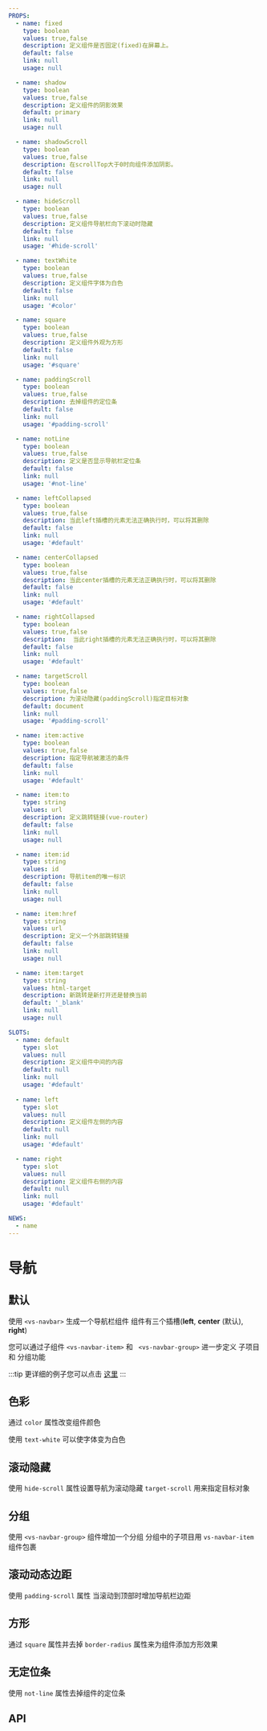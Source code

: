 ```yaml
---
PROPS:
  - name: fixed
    type: boolean
    values: true,false
    description: 定义组件是否固定(fixed)在屏幕上。
    default: false
    link: null
    usage: null

  - name: shadow
    type: boolean
    values: true,false
    description: 定义组件的阴影效果
    default: primary
    link: null
    usage: null

  - name: shadowScroll
    type: boolean
    values: true,false
    description: 在scrollTop大于0时向组件添加阴影。
    default: false
    link: null
    usage: null

  - name: hideScroll
    type: boolean
    values: true,false
    description: 定义组件导航栏向下滚动时隐藏
    default: false
    link: null
    usage: '#hide-scroll'

  - name: textWhite
    type: boolean
    values: true,false
    description: 定义组件字体为白色
    default: false
    link: null
    usage: '#color'

  - name: square
    type: boolean
    values: true,false
    description: 定义组件外观为方形
    default: false
    link: null
    usage: '#square'

  - name: paddingScroll
    type: boolean
    values: true,false
    description: 去掉组件的定位条
    default: false
    link: null
    usage: '#padding-scroll'

  - name: notLine
    type: boolean
    values: true,false
    description: 定义是否显示导航栏定位条
    default: false
    link: null
    usage: '#not-line'

  - name: leftCollapsed
    type: boolean
    values: true,false
    description: 当此left插槽的元素无法正确执行时，可以将其删除
    default: false
    link: null
    usage: '#default'

  - name: centerCollapsed
    type: boolean
    values: true,false
    description: 当此center插槽的元素无法正确执行时，可以将其删除
    default: false
    link: null
    usage: '#default'

  - name: rightCollapsed
    type: boolean
    values: true,false
    description:  当此right插槽的元素无法正确执行时，可以将其删除
    default: false
    link: null
    usage: '#default'

  - name: targetScroll
    type: boolean
    values: true,false
    description: 为滚动隐藏(paddingScroll)指定目标对象
    default: document
    link: null
    usage: '#padding-scroll'

  - name: item:active
    type: boolean
    values: true,false
    description: 指定导航被激活的条件
    default: false
    link: null
    usage: '#default'

  - name: item:to
    type: string
    values: url
    description: 定义跳转链接(vue-router)
    default: false
    link: null
    usage: null

  - name: item:id
    type: string
    values: id
    description: 导航item的唯一标识
    default: false
    link: null
    usage: null

  - name: item:href
    type: string
    values: url
    description: 定义一个外部跳转链接
    default: false
    link: null
    usage: null

  - name: item:target
    type: string
    values: html-target
    description: 新跳转是新打开还是替换当前
    default: '_blank'
    link: null
    usage: null

SLOTS:
  - name: default
    type: slot
    values: null
    description: 定义组件中间的内容
    default: null
    link: null
    usage: '#default'
    
  - name: left
    type: slot
    values: null
    description: 定义组件左侧的内容
    default: null
    link: null
    usage: '#default'

  - name: right
    type: slot
    values: null
    description: 定义组件右侧的内容
    default: null
    link: null
    usage: '#default'

NEWS:
  - name
---
```


# 导航

<card>

## 默认

使用 `<vs-navbar>` 生成一个导航栏组件 组件有三个插槽(**left**, **center** (默认), **right**)

您可以通过子组件 `<vs-navbar-item>` 和 ` <vs-navbar-group>` 进一步定义 子项目 和 分组功能

:::tip
更详细的例子您可以点击 [这里](/examples/navbar.html)
:::

<template v-slot:example>
  <navbar-default />
</template>

<template v-slot:template>

  ```html{3}
    <template>
      <div class="center examplex">
        <vs-navbar center-collapsed v-model="active">
          <template #left>
            <img src="/logo2.png" alt="">
          </template>
          <vs-navbar-item :active="active == 'guide'" id="guide">
            导航
          </vs-navbar-item>
          <vs-navbar-item :active="active == 'docs'" id="docs">
            文档
          </vs-navbar-item>
          <vs-navbar-item :active="active == 'components'" id="components">
            组件
          </vs-navbar-item>
          <vs-navbar-item :active="active == 'license'" id="license">
            协议
          </vs-navbar-item>
          <template #right>
            <vs-button flat >登录</vs-button>
            <vs-button>开始使用</vs-button>
          </template>
        </vs-navbar>
        <div class="square">
          <div class="child">
            子元素 1
          </div>
          <div class="child">
            子元素 2
          </div>
          <div class="child">
            子元素 3
          </div>
        </div>
      </div>
    </template>
  ```

</template>

<template v-slot:script>

  ```html{4}
    <script>
    export default {
      data:() => ({
        active: 'guide'
      })
    }
    </script>
  ```

</template>

</card>

<card>

## 色彩

通过 `color` 属性改变组件颜色

使用 `text-white` 可以使字体变为白色

<template v-slot:example>
  <navbar-color />
</template>

<template v-slot:template>

  ```html
    <template>
      <div class="center examplex">
        <vs-navbar text-white :color="active" center-collapsed v-model="active">
          <template #left>
            <img src="/logos/logo-lucid-logotipo-lucid-png-4.png" alt="">
          </template>
          <template #right>
            <vs-navbar-item :active="active == 'primary'" id="primary">
              Primary
            </vs-navbar-item>
            <vs-navbar-item :active="active == 'success'" id="success">
              Success
            </vs-navbar-item>
            <vs-navbar-item :active="active == 'danger'" id="danger">
              Danger
            </vs-navbar-item>
            <vs-navbar-item :active="active == 'warn'" id="warn">
              Warn
            </vs-navbar-item>
            <vs-navbar-item :active="active == 'dark'" id="dark">
              Dark
            </vs-navbar-item>
            <vs-navbar-item :active="active == '#7d33ff'" id="#7d33ff">
              HEX
            </vs-navbar-item>
            <vs-navbar-item :active="active == 'rgb(59,222,200)'" id="rgb(59,222,200)">
              RGB
            </vs-navbar-item>
          </template>
        </vs-navbar>
        <div class="square">
          <div class="child">
            child 1
          </div>
          <div class="child">
            child 2
          </div>
          <div class="child">
            child 3
          </div>
        </div>
      </div>
    </template>
  ```

</template>

<template v-slot:script>

  ```html
    <script>
    export default {
      data:() => ({
        active: 'primary'
      })
    }
    </script>
  ```

</template>

</card>

<card>

## 滚动隐藏

使用 `hide-scroll` 属性设置导航为滚动隐藏 `target-scroll` 用来指定目标对象

<template v-slot:example>
  <navbar-hideScroll />
</template>

<template v-slot:template>

  ```html{3}
    <template>
      <div class="center examplex">
        <vs-navbar target-scroll="#hide-scroll-content" hide-scroll center-collapsed v-model="active">
          <template #left>
            <img src="/logo2.png" alt="">
          </template>
          <vs-navbar-item :active="active == 'guide'" id="guide">
            Guide
          </vs-navbar-item>
          <vs-navbar-item :active="active == 'docs'" id="docs">
            Documents
          </vs-navbar-item>
          <vs-navbar-item :active="active == 'components'" id="components">
            Components
          </vs-navbar-item>
          <vs-navbar-item :active="active == 'license'" id="license">
            license
          </vs-navbar-item>
          <template #right>
            <vs-button flat >Login</vs-button>
            <vs-button>Get Started</vs-button>
          </template>
        </vs-navbar>
        <div id="hide-scroll-content" class="square">
          <div class="child">
            child 1
          </div>
          <div class="child">
            child 2
          </div>
          <div class="child">
            child 3
          </div>
        </div>
      </div>
    </template>
  ```

</template>

<template v-slot:script>

  ```html
    <script>
    export default {
      data:() => ({
        active: 'guide'
      })
    }
    </script>
  ```

</template>

</card>

<card>

## 分组

使用 `<vs-navbar-group>` 组件增加一个分组 分组中的子项目用 `vs-navbar-item` 组件包裹

<template v-slot:example>
  <navbar-group />
</template>

<template v-slot:template>

  ```html
    <template>
      <div class="center examplex">
        <vs-navbar center-collapsed v-model="active">
          <template #left>
            <img src="/logo2.png" alt="">
          </template>
          <vs-navbar-group>
            文档
            <template #items>
              <vs-navbar-item :active="active == 'guide'" id="guide">
                导航
              </vs-navbar-item>
              <vs-navbar-item :active="active == 'docs'" id="docs">
                文档
              </vs-navbar-item>
              <vs-navbar-item :active="active == 'components'" id="components">
                组件
              </vs-navbar-item>
            </template>
          </vs-navbar-group>

          <vs-navbar-group>
            生态

            <template #items>
              <h5 class="title">
                社交
              </h5>

              <vs-navbar-item :active="active == 'Github'" id="Github">
                Github
              </vs-navbar-item>
              <vs-navbar-item :active="active == 'Discord'" id="Discord">
                微信
              </vs-navbar-item>
              <vs-navbar-item :active="active == 'Twitter'" id="Twitter">
                微博
              </vs-navbar-item>
              <vs-navbar-item :active="active == 'Medium'" id="Medium">
                知乎
              </vs-navbar-item>
            </template>
          </vs-navbar-group>

          <vs-navbar-item :active="active == 'License'" id="License">
            License
          </vs-navbar-item>

          <template #right>
            <vs-button flat >登录</vs-button>
            <vs-button>开始使用</vs-button>
          </template>
        </vs-navbar>
        <div class="square">
          <div class="child">
            子元素 1
          </div>
          <div class="child">
            子元素 2
          </div>
          <div class="child">
            子元素 3
          </div>
        </div>
      </div>
    </template>
  ```

</template>

<template v-slot:script>

  ```html
    <script>
    export default {
      data:() => ({
        active: 'guide'
      })
    }
    </script>
  ```

</template>

</card>

<card>

## 滚动动态边距

使用 `padding-scroll` 属性 当滚动到顶部时增加导航栏边距

<template v-slot:example>
  <navbar-paddingScroll />
</template>

<template v-slot:template>

  ```html
    <template>
      <div class="center examplex">
        <vs-navbar target-scroll="#padding-scroll-content" padding-scroll center-collapsed v-model="active">
          <template #left>
            <img src="/logo2.png" alt="">
          </template>
          <vs-navbar-item :active="active == 'guide'" id="guide">
            导航
          </vs-navbar-item>
          <vs-navbar-item :active="active == 'docs'" id="docs">
            文档
          </vs-navbar-item>
          <vs-navbar-item :active="active == 'components'" id="components">
            组件
          </vs-navbar-item>
          <vs-navbar-item :active="active == 'license'" id="license">
            协议
          </vs-navbar-item>
          <template #right>
            <vs-button flat >登录</vs-button>
            <vs-button>开始使用</vs-button>
          </template>
        </vs-navbar>
        <div id="padding-scroll-content" class="square">
          <div class="child">
            子元素 1
          </div>
          <div class="child">
            子元素 2
          </div>
          <div class="child">
            子元素 3
          </div>
        </div>
      </div>
    </template>
  ```

</template>

<template v-slot:script>

  ```html
    <script>
    export default {
      data:() => ({
        active: 'guide'
      })
    }
    </script>
  ```

</template>

</card>

<card>

## 方形

通过 `square` 属性并去掉 `border-radius` 属性来为组件添加方形效果

<template v-slot:example>
  <navbar-square />
</template>

<template v-slot:template>

  ```html
    <template>
      <div class="center examplex">
        <vs-navbar color="#7d33ff" text-white square center-collapsed v-model="active">
          <template #left>
            <img src="/logos/logo-lucid-logotipo-lucid-png-4.png" alt="">
          </template>
          <vs-navbar-item :active="active == 'guide'" id="guide">
            文档
          </vs-navbar-item>
          <vs-navbar-item :active="active == 'docs'" id="docs">
            Documents
          </vs-navbar-item>
          <vs-navbar-item :active="active == 'components'" id="components">
            Components
          </vs-navbar-item>
          <vs-navbar-item :active="active == 'license'" id="license">
            license
          </vs-navbar-item>
          <template #right>
            <vs-button color="#fff" flat >Login</vs-button>
            <vs-button color="#fff" border >Get Started</vs-button>
          </template>
        </vs-navbar>
        <div class="square">
          <div class="child">
            child 1
          </div>
          <div class="child">
            child 2
          </div>
          <div class="child">
            child 3
          </div>
        </div>
      </div>
    </template>
  ```

</template>

<template v-slot:script>

  ```html
    <script>
    export default {
      data:() => ({
        active: 'guide'
      })
    }
    </script>
  ```

</template>

</card>

<card>

## 无定位条

使用 `not-line` 属性去掉组件的定位条

<template v-slot:example>
  <navbar-notLine />
</template>

<template v-slot:template>

  ```html
    <template>
      <div class="center example-nav">
        <vs-navbar not-line center-collapsed v-model="active">
          <template #left>
            <img src="/logo2.png" alt="">
          </template>
          <vs-navbar-item :active="active == 'guide'" id="guide">
            导航
          </vs-navbar-item>
          <vs-navbar-item :active="active == 'docs'" id="docs">
            文档
          </vs-navbar-item>
          <vs-navbar-item :active="active == 'components'" id="components">
            组件
          </vs-navbar-item>
          <vs-navbar-item :active="active == 'license'" id="license">
            协议
          </vs-navbar-item>
          <template #right>
            <vs-button flat >登录</vs-button>
            <vs-button>开始使用</vs-button>
          </template>
        </vs-navbar>
        <div class="square">
          <div class="child">
            子元素 1
          </div>
          <div class="child">
            子元素 2
          </div>
          <div class="child">
            子元素 3
          </div>
        </div>
      </div>
    </template>
  ```

</template>

<template v-slot:script>

  ```html
    <script>
    export default {
      data:() => ({
        active: 'guide'
      })
    }
    </script>
  ```

</template>

</card>

<card>

## API

</card>
